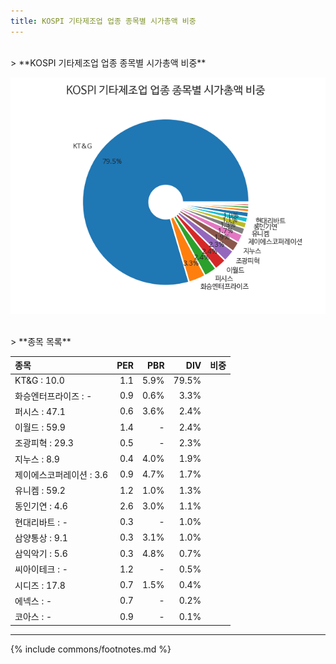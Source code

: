 ```yaml
---
title: KOSPI 기타제조업 업종 종목별 시가총액 비중
---
```

<br>
> **KOSPI 기타제조업 업종 종목별 시가총액 비중<a id="pie"></a>**

![KOSPI 기타제조업 업종 종목별 시가총액 비중](images/kospi_업종_기타제조업_종목.png)

<br>
> **종목 목록<a id="list"></a>**

| **종목** | **PER** | **PBR** | **DIV** | **비중** |
| :------- | ------: | ------: | ------: | -------: |
| KT&G : 10.0 | 1.1 | 5.9% | 79.5% |
| 화승엔터프라이즈 : - | 0.9 | 0.6% | 3.3% |
| 퍼시스 : 47.1 | 0.6 | 3.6% | 2.4% |
| 이월드 : 59.9 | 1.4 | - | 2.4% |
| 조광피혁 : 29.3 | 0.5 | - | 2.3% |
| 지누스 : 8.9 | 0.4 | 4.0% | 1.9% |
| 제이에스코퍼레이션 : 3.6 | 0.9 | 4.7% | 1.7% |
| 유니켐 : 59.2 | 1.2 | 1.0% | 1.3% |
| 동인기연 : 4.6 | 2.6 | 3.0% | 1.1% |
| 현대리바트 : - | 0.3 | - | 1.0% |
| 삼양통상 : 9.1 | 0.3 | 3.1% | 1.0% |
| 삼익악기 : 5.6 | 0.3 | 4.8% | 0.7% |
| 씨아이테크 : - | 1.2 | - | 0.5% |
| 시디즈 : 17.8 | 0.7 | 1.5% | 0.4% |
| 에넥스 : - | 0.7 | - | 0.2% |
| 코아스 : - | 0.9 | - | 0.1% |

---
{% include commons/footnotes.md %}
